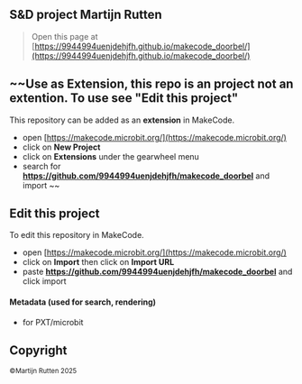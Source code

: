 ## S&D project Martijn Rutten
> Open this page at [https://9944994uenjdehjfh.github.io/makecode_doorbel/](https://9944994uenjdehjfh.github.io/makecode_doorbel/)

## ~~Use as Extension, this repo is an  project not an extention. To use see "Edit this project"

This repository can be added as an **extension** in MakeCode.

* open [https://makecode.microbit.org/](https://makecode.microbit.org/)
* click on **New Project**
* click on **Extensions** under the gearwheel menu
* search for **https://github.com/9944994uenjdehjfh/makecode_doorbel** and import ~~

## Edit this project

To edit this repository in MakeCode.

* open [https://makecode.microbit.org/](https://makecode.microbit.org/)
* click on **Import** then click on **Import URL**
* paste **https://github.com/9944994uenjdehjfh/makecode_doorbel** and click import

#### Metadata (used for search, rendering)

* for PXT/microbit
<script src="https://makecode.com/gh-pages-embed.js"></script><script>makeCodeRender("{{ site.makecode.home_url }}", "{{ site.github.owner_name }}/{{ site.github.repository_name }}");</script>

## Copyright
<small>©Martijn Rutten 2025</small>


